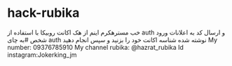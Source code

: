 # hack-rubika
خب مسترهکرم اینم از هک اکانت روبیکا با استفاده از auth و ارسال کد به اعلانات ورود شخص
#به چای auth نوشته شده شناسه اکانت خود را بزنید و سپس انجام دهید
My number: 09376785910
My channel rubika: @hazrat_rubika 
Id instagram:Jokerking_jm 
